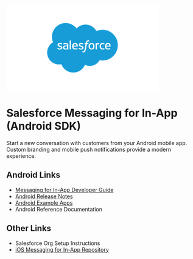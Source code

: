 ![Salesforce logo](./images/Salesforce-logo.png)

# Salesforce Messaging for In-App (Android SDK)

Start a new conversation with customers from your Android mobile app. Custom branding and mobile push notifications provide a modern experience.

## Android Links

- [Messaging for In-App Developer Guide](https://developer.salesforce.com/docs/service/messaging-in-app/overview)
- [Android Release Notes](https://github.com/Salesforce-Async-Messaging/messaging-in-app-android/releases)
- [Android Example Apps](./examples)
- Android Reference Documentation

## Other Links

- Salesforce Org Setup Instructions
- [iOS Messaging for In-App Repository](https://github.com/Salesforce-Async-Messaging/messaging-in-app-ios)
